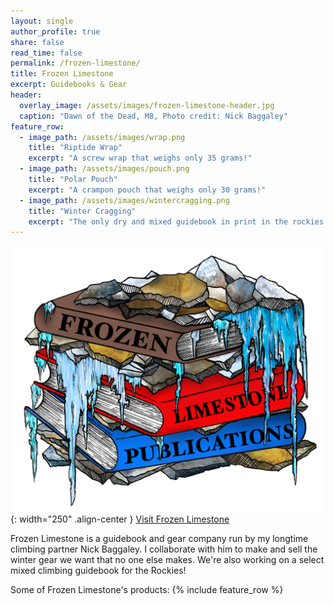 ```yaml
---
layout: single
author_profile: true
share: false
read_time: false
permalink: /frozen-limestone/
title: Frozen Limestone
excerpt: Guidebooks & Gear
header:
  overlay_image: /assets/images/frozen-limestone-header.jpg
  caption: "Dawn of the Dead, M8, Photo credit: Nick Baggaley"
feature_row:
  - image_path: /assets/images/wrap.png
    title: "Riptide Wrap"
    excerpt: "A screw wrap that weighs only 35 grams!"
  - image_path: /assets/images/pouch.png
    title: "Polar Pouch"
    excerpt: "A crampon pouch that weighs only 30 grams!"
  - image_path: /assets/images/wintercragging.png
    title: "Winter Cragging"
    excerpt: "The only dry and mixed guidebook in print in the rockies!"
---
```

![Frozen Limestone](/assets/images/flg.png){: width="250" .align-center }
<a href="https://www.frozenlimestone.ca/" class="btn btn--large btn--primary align-center" target="_blank" style="width:300px" >Visit Frozen Limestone</a>

Frozen Limestone is a guidebook and gear company run by my longtime climbing partner Nick Baggaley. I collaborate with him to make and sell the winter gear we want that no one else makes. We're also working on a select mixed climbing guidebook for the Rockies!

Some of Frozen Limestone's products:
{% include feature_row %}
